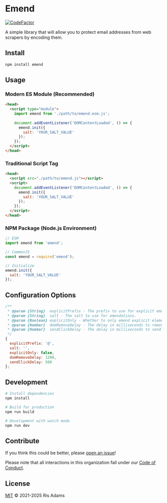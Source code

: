 # Emend

[![CodeFactor](https://www.codefactor.io/repository/github/risadams/emend/badge)](https://www.codefactor.io/repository/github/risadams/emend)

A simple library that will allow you to protect email addresses from web scrapers by encoding them.

## Install

```sh
npm install emend
```

## Usage

### Modern ES Module (Recommended)

```html
<head>
  <script type="module">
    import emend from './path/to/emend.esm.js';
    
    document.addEventListener('DOMContentLoaded', () => {
      emend.init({
        salt: 'YOUR_SALT_VALUE'
      });
    });
  </script>
</head>
```

### Traditional Script Tag

```html
<head>
  <script src="./path/to/emend.js"></script>
  <script>
    document.addEventListener('DOMContentLoaded', () => {
      emend.init({
        salt: 'YOUR_SALT_VALUE'
      });
    });
  </script>
</head>
```

### NPM Package (Node.js Environment)

```js
// ESM
import emend from 'emend';

// CommonJS
const emend = require('emend');

// Initialize
emend.init({
  salt: 'YOUR_SALT_VALUE'
});
```

## Configuration Options

```js
/**
 * @param {String}  explicitPrefix - The prefix to use for explicit emendations.
 * @param {String}  salt - The salt to use for emendations.
 * @param {Boolean} explicitOnly - Whether to only emend explicit elements.
 * @param {Number}  domRemoveDelay - The delay in milliseconds to remove the emendation from the DOM.
 * @param {Number}  sendClickDelay - The delay in milliseconds to send a click event to the emendation.
 */
{
  explicitPrefix: '@',
  salt: '',
  explicitOnly: false,
  domRemoveDelay: 1200,
  sendClickDelay: 500
};
```

## Development

```sh
# Install dependencies
npm install

# Build for production
npm run build

# Development with watch mode
npm run dev
```

## Contribute

If you think this could be better, please [open an issue](https://github.com/risadams/Emend/issues/new)!

Please note that all interactions in this organization fall under our [Code of Conduct](CODE_OF_CONDUCT.md).

## License

[MIT](LICENSE) © 2021-2025 Ris Adams
